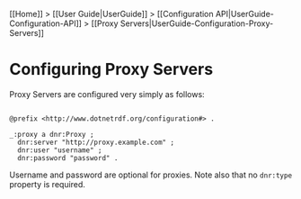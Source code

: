 [[Home]] > [[User Guide|UserGuide]] > [[Configuration API|UserGuide-Configuration-API]] > [[Proxy Servers|UserGuide-Configuration-Proxy-Servers]]

# Configuring Proxy Servers 

Proxy Servers are configured very simply as follows:

```turtle

@prefix <http://www.dotnetrdf.org/configuration#> .

_:proxy a dnr:Proxy ;
  dnr:server "http://proxy.example.com" ;
  dnr:user "username" ;
  dnr:password "password" .
```

Username and password are optional for proxies. Note also that no `dnr:type` property is required.